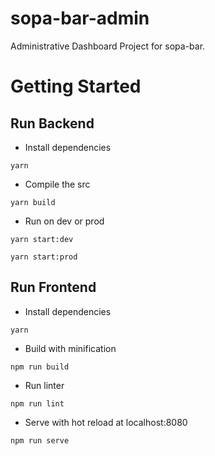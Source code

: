 # sopa-bar-admin
Administrative Dashboard Project for sopa-bar.

# Getting Started

## Run Backend

- Install dependencies

```yarn```

- Compile the src

```yarn build```

- Run on dev or prod

```yarn start:dev```

```yarn start:prod```

## Run Frontend

- Install dependencies

```yarn```

- Build with minification

```npm run build```

- Run linter

```npm run lint```

- Serve with hot reload at localhost:8080

```npm run serve```

